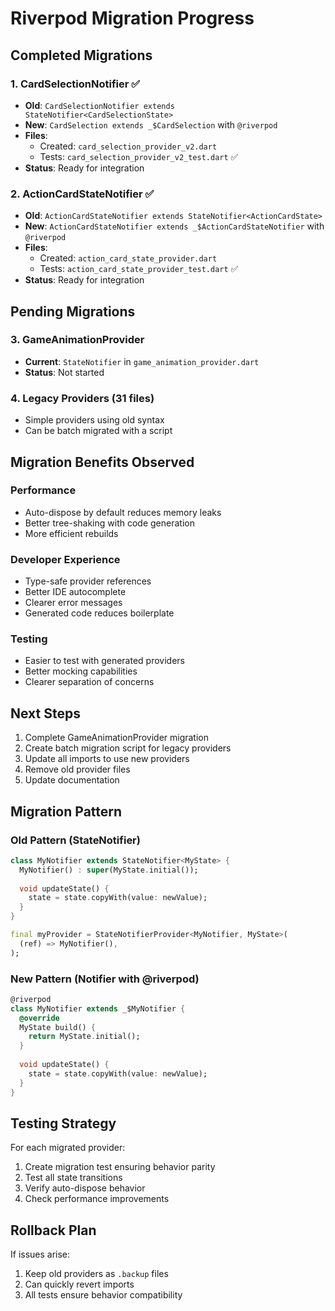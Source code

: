 # Riverpod Migration Progress

## Completed Migrations

### 1. CardSelectionNotifier ✅
- **Old**: `CardSelectionNotifier extends StateNotifier<CardSelectionState>`
- **New**: `CardSelection extends _$CardSelection` with `@riverpod`
- **Files**: 
  - Created: `card_selection_provider_v2.dart`
  - Tests: `card_selection_provider_v2_test.dart` ✅
- **Status**: Ready for integration

### 2. ActionCardStateNotifier ✅
- **Old**: `ActionCardStateNotifier extends StateNotifier<ActionCardState>`
- **New**: `ActionCardStateNotifier extends _$ActionCardStateNotifier` with `@riverpod`
- **Files**:
  - Created: `action_card_state_provider.dart`
  - Tests: `action_card_state_provider_test.dart` ✅
- **Status**: Ready for integration

## Pending Migrations

### 3. GameAnimationProvider
- **Current**: `StateNotifier` in `game_animation_provider.dart`
- **Status**: Not started

### 4. Legacy Providers (31 files)
- Simple providers using old syntax
- Can be batch migrated with a script

## Migration Benefits Observed

### Performance
- Auto-dispose by default reduces memory leaks
- Better tree-shaking with code generation
- More efficient rebuilds

### Developer Experience
- Type-safe provider references
- Better IDE autocomplete
- Clearer error messages
- Generated code reduces boilerplate

### Testing
- Easier to test with generated providers
- Better mocking capabilities
- Clearer separation of concerns

## Next Steps

1. Complete GameAnimationProvider migration
2. Create batch migration script for legacy providers
3. Update all imports to use new providers
4. Remove old provider files
5. Update documentation

## Migration Pattern

### Old Pattern (StateNotifier)
```dart
class MyNotifier extends StateNotifier<MyState> {
  MyNotifier() : super(MyState.initial());
  
  void updateState() {
    state = state.copyWith(value: newValue);
  }
}

final myProvider = StateNotifierProvider<MyNotifier, MyState>(
  (ref) => MyNotifier(),
);
```

### New Pattern (Notifier with @riverpod)
```dart
@riverpod
class MyNotifier extends _$MyNotifier {
  @override
  MyState build() {
    return MyState.initial();
  }
  
  void updateState() {
    state = state.copyWith(value: newValue);
  }
}
```

## Testing Strategy

For each migrated provider:
1. Create migration test ensuring behavior parity
2. Test all state transitions
3. Verify auto-dispose behavior
4. Check performance improvements

## Rollback Plan

If issues arise:
1. Keep old providers as `.backup` files
2. Can quickly revert imports
3. All tests ensure behavior compatibility
